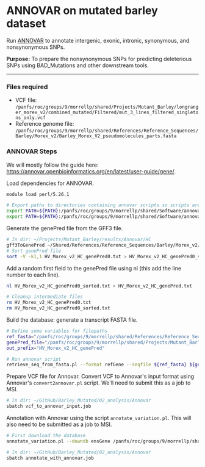 # ANNOVAR on mutated barley dataset

Run [ANNOVAR](https://annovar.openbioinformatics.org/en/latest/) to annotate intergenic, exonic, intronic, synonymous, and nonsynonymous SNPs.

**Purpose:** To prepare the nonsynonymous SNPs for predicting deleterious SNPs using BAD_Mutations and other downstream tools.

---

### Files required

- VCF file: `/panfs/roc/groups/9/morrellp/shared/Projects/Mutant_Barley/longranger_morex_v2/combined_mutated/Filtered/mut_3_lines_filtered_singletons_only.vcf`
- Reference genome file: `/panfs/roc/groups/9/morrellp/shared/References/Reference_Sequences/Barley/Morex_v2/Barley_Morex_V2_pseudomolecules_parts.fasta`

### ANNOVAR Steps

We will mostly follow the guide here: https://annovar.openbioinformatics.org/en/latest/user-guide/gene/.

Load dependencies for ANNOVAR.

```bash
module load perl/5.26.1

# Export paths to directories containing annovar scripts so scripts are calleble from anywhere without specifying the path
export PATH=${PATH}:/panfs/roc/groups/9/morrellp/shared/Software/annovar
export PATH=${PATH}:/panfs/roc/groups/9/morrellp/shared/Software/annovar_conversion_tools
```

Generate the genePred file from the GFF3 file.

```bash
# In dir: ~/Projects/Mutant_Barley/results/Annovar/HC
gff3ToGenePred ~/Shared/References/Reference_Sequences/Barley/Morex_v2/gene_annotation/Barley_Morex_V2_gene_annotation_PGSB.HC.parts.gff3 HV_Morex_v2_HC_genePred0.txt
# Sort genePred file
sort -V -k1,1 HV_Morex_v2_HC_genePred0.txt > HV_Morex_v2_HC_genePred0_sorted.txt
```

Add a random first field to the genePred file using nl (this add the line number to each line).

```bash
nl HV_Morex_v2_HC_genePred0_sorted.txt > HV_Morex_v2_HC_genePred.txt

# Cleanup intermediate files
rm HV_Morex_v2_HC_genePred0.txt
rm HV_Morex_v2_HC_genePred0_sorted.txt
```

Build the database: generate a transcript FASTA file.

```bash
# Define some variables for filepaths
ref_fasta="/panfs/roc/groups/9/morrellp/shared/References/Reference_Sequences/Barley/Morex_v2/Barley_Morex_V2_pseudomolecules_parts.fasta"
genePred_file="/panfs/roc/groups/9/morrellp/shared/Projects/Mutant_Barley/results/Annovar/HC/HV_Morex_v2_HC_genePred.txt"
out_prefix="HV_Morex_v2_HC_genePred"

# Run annovar script
retrieve_seq_from_fasta.pl --format refGene --seqfile ${ref_fasta} ${genePred_file} --outfile ${out_prefix}_annDB.fa
```

Prepare VCF file for Annovar. Convert VCF to Annovar's input format using Annovar's `convert2annovar.pl` script. We'll need to submit this as a job to MSI.

```bash
# In dir: ~/GitHub/Barley_Mutated/02_analysis/Annovar
sbatch vcf_to_annovar_input.job
```

Annotation with Annovar using the script `annotate_variation.pl`. This will also need to be submitted as a job to MSI.

```bash
# First download the database
annotate_variation.pl --downdb ensGene /panfs/roc/groups/9/morrellp/shared/Projects/Mutant_Barley/results/Annovar/HC/barleydb --buildver hv2

# In dir: ~/GitHub/Barley_Mutated/02_analysis/Annovar
sbatch annotate_with_annovar.job
```

